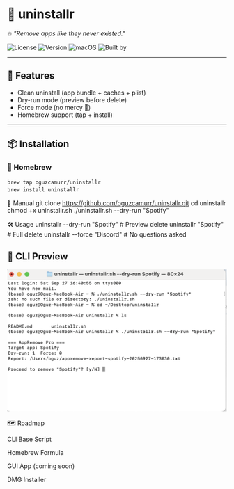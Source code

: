 # 🧹 uninstallr

🔥 *"Remove apps like they never existed."*

![License](https://img.shields.io/badge/License-MIT-green.svg)
![Version](https://img.shields.io/badge/version-v0.1.0-blue.svg)
![macOS](https://img.shields.io/badge/macOS-15.6.1%2B-lightgrey.svg)
![Built by](https://img.shields.io/badge/Built%20by-Oğuz%20Çamur-red)

---

## 🚀 Features
- Clean uninstall (app bundle + caches + plist)
- Dry-run mode (preview before delete)
- Force mode (no mercy 🔨)
- Homebrew support (tap + install)

---

## 📦 Installation

### 🔹 Homebrew
```bash
brew tap oguzcamurr/uninstallr
brew install uninstallr
```


🔹 Manual
git clone https://github.com/oguzcamurr/uninstallr.git
cd uninstallr
chmod +x uninstallr.sh
./uninstallr.sh --dry-run "Spotify"


🛠 Usage
uninstallr --dry-run "Spotify"   # Preview delete
uninstallr "Spotify"             # Full delete
uninstallr --force "Discord"     # No questions asked

## 📸 CLI Preview

![CLI Screenshot](docs/screenshot-cli.png)

🗺 Roadmap

 CLI Base Script

 Homebrew Formula

 GUI App (coming soon)

 DMG Installer
